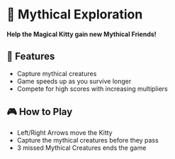 # 🚀 Mythical Exploration

**Help the Magical Kitty gain new Mythical Friends!**

## 🌌 Features
- Capture mythical creatures
- Game speeds up as you survive longer
- Compete for high scores with increasing multipliers
  
## 🎮 How to Play

- Left/Right Arrows move the Kitty
- Capture the mythical creatures before they pass
- 3 missed Mythical Creatures ends the game
